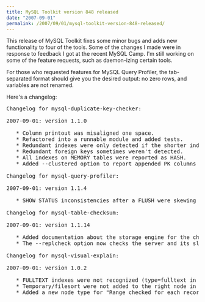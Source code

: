 ```yaml
---
title: MySQL Toolkit version 848 released
date: "2007-09-01"
permalink: /2007/09/01/mysql-toolkit-version-848-released/
---
```


This release of MySQL Toolkit fixes some minor bugs and adds new functionality to four of the tools. Some of the changes I made were in response to feedback I got at the recent MySQL Camp. I'm still working on some of the feature requests, such as daemon-izing certain tools.

For those who requested features for MySQL Query Profiler, the tab-separated format should give you the desired output: no zero rows, and variables are not renamed.

Here's a changelog:

<pre>Changelog for mysql-duplicate-key-checker:

2007-09-01: version 1.1.0

   * Column printout was misaligned one space.
   * Refactored into a runnable module and added tests.
   * Redundant indexes were only detected if the shorter index was first.
   * Redundant foreign keys sometimes weren't detected.
   * All indexes on MEMORY tables were reported as HASH.
   * Added --clustered option to report appended PK columns as dupes for InnoDB and solidDB.

Changelog for mysql-query-profiler:

2007-09-01: version 1.1.4

   * SHOW STATUS inconsistencies after a FLUSH were skewing status.

Changelog for mysql-table-checksum:

2007-09-01: version 1.1.14

   * Added documentation about the storage engine for the checksum table.
   * The --replcheck option now checks the server and its slaves.

Changelog for mysql-visual-explain:

2007-09-01: version 1.0.2

   * FULLTEXT indexes were not recognized (type=fulltext in EXPLAIN).
   * Temporary/filesort were not added to the right node in the tree.
   * Added a new node type for "Range checked for each record."</pre>
